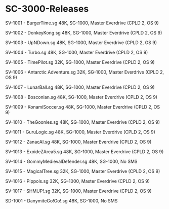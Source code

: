 # SC-3000-Releases

SV-1001 - BurgerTime.sg
48K, SG-1000, Master Everdrive (CPLD 2, OS 9)

SV-1002 - DonkeyKong.sg
48K, SG-1000, Master Everdrive (CPLD 2, OS 9)

SV-1003 - UpNDown.sg
48K, SG-1000, Master Everdrive (CPLD 2, OS 9)

SV-1004 - Turbo.sg
48K, SG-1000, Master Everdrive (CPLD 2, OS 9)

SV-1005 - TimePilot.sg
32K, SG-1000, Master Everdrive (CPLD 2, OS 9)

SV-1006 - Antarctic Adventure.sg
32K, SG-1000, Master Everdrive (CPLD 2, OS 9)

SV-1007 - LunarBall.sg
48K, SG-1000, Master Everdrive (CPLD 2, OS 9)

SV-1008 - Bosconian.sg
48K, SG-1000, Master Everdrive (CPLD 2, OS 9)

SV-1009 - KonamiSoccer.sg
48K, SG-1000, Master Everdrive (CPLD 2, OS 9)

SV-1010 - TheGoonies.sg
48K, SG-1000, Master Everdrive (CPLD 2, OS 9)

SV-1011 - GuruLogic.sg
48K, SG-1000, Master Everdrive (CPLD 2, OS 9)

SV-1012 - ZanacAI.sg
48K, SG-1000, Master Everdrive (CPLD 2, OS 9)

SV-1013 - ExoideZArea5.sg
48K, SG-1000, Master Everdrive (CPLD 2, OS 9)

SV-1014 - GommyMedievalDefender.sg
48K, SG-1000, No SMS

SV-1015 - MagicalTree.sg
32K, SG-1000, Master Everdrive (CPLD 2, OS 9)

SV-1016 - Pippols.sg
32K, SG-1000, Master Everdrive (CPLD 2, OS 9)

SV-1017 - SHMUP!.sg
32K, SG-1000, Master Everdrive (CPLD 2, OS 9)

SD-1001 - DanymiteGo!Go!.sg
48K, SG-1000, No SMS
